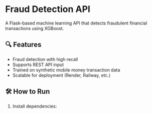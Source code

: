 # Fraud Detection API

A Flask-based machine learning API that detects fraudulent financial transactions using XGBoost.

## 🔍 Features
- Fraud detection with high recall
- Supports REST API input
- Trained on synthetic mobile money transaction data
- Scalable for deployment (Render, Railway, etc.)

## 🛠️ How to Run
1. Install dependencies:
